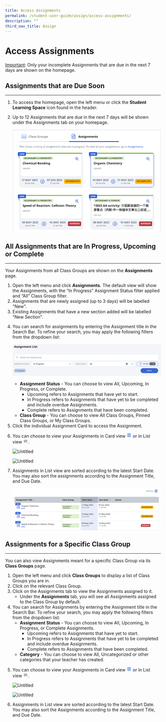 ```yaml
---
title: Access Assignments
permalink: /student-user-guide/assign/access-assignments/
description: ""
third_nav_title: Assign
---
```

<h1 id="access-assignments">Access Assignments</h1>
<p><u>Important</u>: Only your incomplete Assignments that are due in the next 7 days are shown on the homepage.</p>
<h2 id="-assignments-that-are-due-soon-"><strong>Assignments that are Due Soon</strong></h2>
<hr>
<ol>
<li>To access the homepage, open the left menu or click the <strong>Student Learning Space</strong> icon found in the header.</li>
<li><p>Up to 12 Assignments that are due in the next 7 days will be shown under the Assignments tab on your homepage.</p>
<p><img src="/images/1Student/AS-AccessAssignment1.png"></p>
</li>
</ol>
<h2 id="-all-assignments-that-are-in-progress-upcoming-or-complete-"><strong>All Assignments that are In Progress, Upcoming or Complete</strong></h2>
<hr>
<p>Your Assignments from all Class Groups are shown on the <strong>Assignments</strong> page.</p>
<ol>
<li>Open the left menu and click <strong>Assignments</strong>. The default view will show the Assignments, with the “In Progress” Assignment Status filter applied and “All” Class Group filter.</li>
<li>Assignments that are newly assigned (up to 3 days) will be labelled "New".</li>
<li>Existing Assignments that have a new section added will be labelled “New Section”.</li>
<li><p>You can search for assignments by entering the Assignment title in the Search Bar. To refine your search, you may apply the following filters from the dropdown list: </p>
<p> <img src="/images/1Student/AS-AccessAssignment2.png"></p>
<ul>
<li><strong>Assignment Status</strong> - You can choose to view All, Upcoming, In Progress, or Complete.<ul>
<li>Upcoming refers to Assignments that have yet to start.</li>
<li>In Progress refers to Assignments that have yet to be completed and include overdue Assignments.</li>
<li>Complete refers to Assignments that have been completed.</li>
</ul>
</li>
<li><strong>Class Group</strong> - You can choose to view All Class Groups, Pinned Class Groups, or My Class Groups.</li>
</ul>
</li>
<li>Click the individual Assignment Card to access the Assignment.</li>
<li><p>You can choose to view your Assignments in Card view <img style="width:1rem; display: inline;" src="/images/Icons/Card.png"> or in List view <img style="width:1rem; display: inline;" src="/images/Icons/List.svg">.</p>
<p> <img alt="Untitled" src="https://s3-us-west-2.amazonaws.com/secure.notion-static.com/dac02ae2-5b7d-4c81-a5b6-77202c9fab2a/Untitled.png"></p>
<p> <img alt="Untitled" src="https://s3-us-west-2.amazonaws.com/secure.notion-static.com/82fa1617-94ed-4e70-9c51-494692396fb5/Untitled.png"></p>
</li>
<li><p>Assignments in List view are sorted according to the latest Start Date. You may also sort the assignments according to the Assignment Title, and Due Date.</p>
<p> <img src="/images/1Student/AS-AccessAssignment3.png"></p>
</li>
</ol>
<h2 id="-assignments-for-a-specific-class-group-"><strong>Assignments for a Specific Class Group</strong></h2>
<hr>
<p>You can also view Assignments meant for a specific Class Group via its <strong>Class Groups</strong> page.</p>
<ol>
<li>Open the left menu and click <strong>Class Groups</strong> to display a list of Class Groups you are in. </li>
<li>Click on the relevant Class Group. </li>
<li>Click on the Assignments tab to view the Assignments assigned to it.<ul>
<li>Under the <strong>Assignments</strong> tab, you will see all Assignments assigned to the Class Group by default.</li>
</ul>
</li>
<li>You can search for Assignments by entering the Assignment title in the Search Bar. To refine your search, you may apply the following filters from the dropdown list:<ul>
<li><strong>Assignment Status</strong> - You can choose to view All, Upcoming, In Progress, or Complete Assignments.<ul>
<li>Upcoming refers to Assignments that have yet to start.</li>
<li>In Progress refers to Assignments that have yet to be completed and include overdue Assignments.</li>
<li>Complete refers to Assignments that have been completed.</li>
</ul>
</li>
<li><strong>Category</strong> - You can choose to view All, Uncategorized or other categories that your teacher has created.</li>
</ul>
</li>
<li><p>You can choose to view your Assignments in Card view <img style="width:1rem; display: inline;" src="/images/Icons/Card.png"> or in List view <img style="width:1rem; display: inline;" src="/images/Icons/List.svg">. </p>
<p> <img alt="Untitled" src="https://s3-us-west-2.amazonaws.com/secure.notion-static.com/dac02ae2-5b7d-4c81-a5b6-77202c9fab2a/Untitled.png"></p>
<p> <img alt="Untitled" src="https://s3-us-west-2.amazonaws.com/secure.notion-static.com/82fa1617-94ed-4e70-9c51-494692396fb5/Untitled.png"></p>
</li>
<li><p>Assignments in List view are sorted according to the latest Start Date. You may also sort the Assignments according to the Assignment Title, and Due Date.</p>
</li>
</ol>
